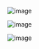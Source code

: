 ![image](https://github.com/user-attachments/assets/bd1fc26c-bac9-4d8f-862e-ae8c4fb7ae4e)


![image](https://github.com/user-attachments/assets/812bab38-5e6e-4168-8736-e6d0e75cdc48)


![image](https://github.com/user-attachments/assets/3757f03c-e4c4-4943-b56f-d861ee242f63)
